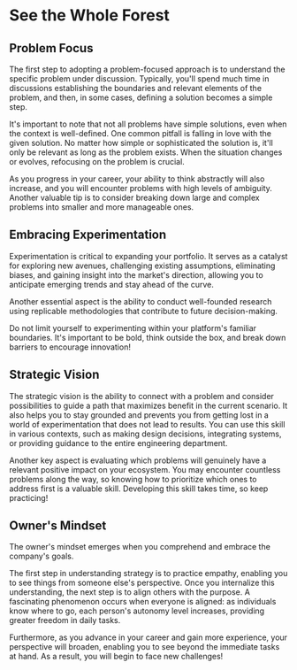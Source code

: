 # See the Whole Forest

## Problem Focus

The first step to adopting a problem-focused approach is to understand the specific problem under discussion. Typically, you'll spend much time in discussions establishing the boundaries and relevant elements of the problem, and then, in some cases, defining a solution becomes a simple step.

It's important to note that not all problems have simple solutions, even when the context is well-defined. One common pitfall is falling in love with the given solution. No matter how simple or sophisticated the solution is, it'll only be relevant as long as the problem exists. When the situation changes or evolves, refocusing on the problem is crucial.

As you progress in your career, your ability to think abstractly will also increase, and you will encounter problems with high levels of ambiguity. Another valuable tip is to consider breaking down large and complex problems into smaller and more manageable ones.

## Embracing Experimentation

Experimentation is critical to expanding your portfolio. It serves as a catalyst for exploring new avenues, challenging existing assumptions, eliminating biases, and gaining insight into the market's direction, allowing you to anticipate emerging trends and stay ahead of the curve.

Another essential aspect is the ability to conduct well-founded research using replicable methodologies that contribute to future decision-making.

Do not limit yourself to experimenting within your platform's familiar boundaries. It's important to be bold, think outside the box, and break down barriers to encourage innovation!

## Strategic Vision

The strategic vision is the ability to connect with a problem and consider possibilities to guide a path that maximizes benefit in the current scenario. It also helps you to stay grounded and prevents you from getting lost in a world of experimentation that does not lead to results.
You can use this skill in various contexts, such as making design decisions, integrating systems, or providing guidance to the entire engineering department.

Another key aspect is evaluating which problems will genuinely have a relevant positive impact on your ecosystem. You may encounter countless problems along the way, so knowing how to prioritize which ones to address first is a valuable skill. Developing this skill takes time, so keep practicing!

## Owner's Mindset

The owner's mindset emerges when you comprehend and embrace the company's goals. 

The first step in understanding strategy is to practice empathy, enabling you to see things from someone else's perspective. Once you internalize this understanding, the next step is to align others with the purpose. A fascinating phenomenon occurs when everyone is aligned: as individuals know where to go, each person's autonomy level increases, providing greater freedom in daily tasks.

Furthermore, as you advance in your career and gain more experience, your perspective will broaden, enabling you to see beyond the immediate tasks at hand. As a result, you will begin to face new challenges!
